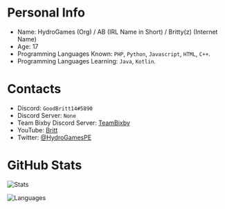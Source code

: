 # Personal Info
- Name: HydroGames (Org) / AB (IRL Name in Short) / Britty(z) (Internet Name)
- Age: 17
- Programming Languages Known: `PHP`, `Python`, `Javascript`, `HTML`, `C++`.
- Programming Languages Learning: `Java`, `Kotlin`.

# Contacts
- Discord: `GoodBritt14#5890`
- Discord Server: `None`
- Team Bixby Discord Server: [TeamBixby](https://discord.gg/gTw5VycnDU)
- YouTube: [Britt](https://youtube.com/c/ITZMinecrafterPLAYZ)
- Twitter: [@HydroGamesPE](https://twitter.com/HydrogamesPE?s=09)

# GitHub Stats
![Stats](https://github-readme-stats.vercel.app/api?username=HydroGames-dev&show_icons=true&theme=radical)

![Languages](https://github-readme-stats.vercel.app/api/top-langs/?username=HydroGames-dev)
